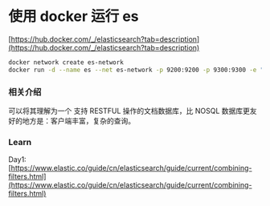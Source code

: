 # 使用 docker 运行 es

[https://hub.docker.com/_/elasticsearch?tab=description](https://hub.docker.com/_/elasticsearch?tab=description)

```sh
docker network create es-network
docker run -d --name es --net es-network -p 9200:9200 -p 9300:9300 -e "discovery.type=single-node" elasticsearch:7.3.1
```




### 相关介绍

可以将其理解为一个 支持 RESTFUL 操作的文档数据库，比 NOSQL 数据库更友好的地方是：客户端丰富，复杂的查询。



### Learn

Day1: [https://www.elastic.co/guide/cn/elasticsearch/guide/current/combining-filters.html](https://www.elastic.co/guide/cn/elasticsearch/guide/current/combining-filters.html)

